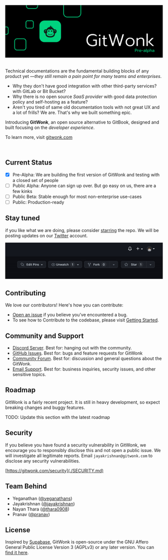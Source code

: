 <div align="center">
  <a href="https://gitwonk.com">
    <img src="./packages/shared/assets/cover.png" />
  </a>
</div>

<br>

Technical documentations are the fundamental building blocks of any product yet —_they still remain a pain point for many teams and enterprises_.

- Why they don't have good integration with other third-party services? with GitLab or Bit Bucket?
- Why there is no open source _SaaS provider_ with good data protection policy and self-hosting as a feature?
- Aren't you tired of same old documentation tools with not great UX and a lot of frills? We are. That's why we built something epic.

Introducing **GitWonk**, an open source alternative to GitBook, designed and built focusing on the _developer experience_.

To learn more, visit [gitwonk.com](https://gitwonk.com)

&nbsp;

## Current Status

- [x] Pre-Alpha: We are building the first version of GitWonk and testing with a closed set of people
- [ ] Public Alpha: Anyone can sign up over. But go easy on us, there are a few kinks
- [ ] Public Beta: Stable enough for most non-enterprise use-cases
- [ ] Public: Production-ready

## Stay tuned

if you like what we are doing, please consider [starring](https://github.com/gitwonk/gitwonk) the repo. We will be posting updates on our [Twitter](https://twitter.com/getgitwonk) account.

<img src="./packages/shared/assets/star-us.gif" />

## Contributing

We love our contributors! Here's how you can contribute:

- [Open an issue](https://github.com/gitwonk/gitwonk/issues) if you believe you've encountered a bug.
- To see how to Contribute to the codebase, please visit [Getting Started](./DEVELOPERS.md).

## Community and Support

- [Discord Server](https://discord.gg/XvprRWPZKK). Best for: hanging out with the community.
- [GitHub Issues](https://github.com/gitwonk/gitwonk/issues). Best for: bugs and feature requests for GitWonk
- [Community Forum](https://github.com/gitwonk/gitwonk/discussions). Best for: discussion and general questions about the GitWonk.
- [Email Support](mailto:support@gitwonk.com). Best for: business inquiries, security issues, and other sensitive topics.

## Roadmap

GitWonk is a fairly recent project. It is still in heavy development, so expect breaking changes and buggy features.

TODO: Update this section with the latest roadmap

## Security

If you believe you have found a security vulnerability in GitWonk, we encourage you to responsibly disclose this and not open a public issue. We will investigate all legitimate reports. Email `jayakrishnan@gitwonk.com` to disclose any security vulnerabilities.

[https://gitwonk.com/security](./SECURITY.md)

## Team Behind

- Yeganathan ([@yeganathans](https://twitter.com/yeganathans))
- Jayakrishnan ([@jayakrishnan](https://twitter.com/jayakrishnan))
- Nayan Thara ([@thara0908](https://twitter.com/thara0908))
- Pranav ([@pranav](https://twitter.com/pranav))

## License

Inspired by [Supabase](https://supabase.com/), GitWonk is open-source under the GNU Affero General Public License Version 3 (AGPLv3) or any later version. You can [find it here](https://github.com/gitwonk/gitwonk/blob/main/LICENSE.md).
